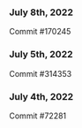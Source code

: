 ### July 8th, 2022

Commit #170245

### July 5th, 2022

Commit #314353


### July 4th, 2022

Commit #72281
